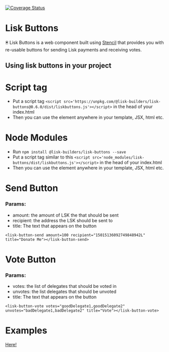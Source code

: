 [![Coverage Status](https://coveralls.io/repos/github/lisk-builders/lisk-buttons/badge.svg?branch=master)](https://coveralls.io/github/lisk-builders/lisk-buttons?branch=master)
# Lisk Buttons
🖲️ Lisk Buttons is a web component built using [Stencil](https://stenciljs.com/) that provides you with re-usable buttons for sending Lisk payments and receiving votes.

## Using lisk buttons in your project

# Script tag
- Put a script tag `<script src='https://unpkg.com/@lisk-builders/lisk-buttons@0.6.0/dist/liskbuttons.js'></script>` in the head of your index.html
- Then you can use the element anywhere in your template, JSX, html etc.

# Node Modules
- Run `npm install @lisk-builders/lisk-buttons --save`
- Put a script tag similar to this `<script src='node_modules/lisk-buttons/dist/liskbuttons.js'></script>` in the head of your index.html
- Then you can use the element anywhere in your template, JSX, html etc.

# Send Button

### Params:
 - amount: the amount of LSK the that should be sent
 - recipient: the address the LSK should be sent to
 - title: The text that appears on the button

```
<lisk-button-send amount=100 recipient="15015136092749848942L" title="Donate Me"></lisk-button-send>
```

# Vote Button

### Params:
 - votes: the list of delegates that should be voted in
 - unvotes: the list delegates that should be unvoted
 - title: The text that appears on the button

```
<lisk-button-vote votes="goodDelegate1,goodDelegate2" unvotes="badDelegate1,badDelegate2" title="Vote"></lisk-button-vote>
```
# Examples
[Here!](https://lisk-builders.github.io/lisk-buttons/)